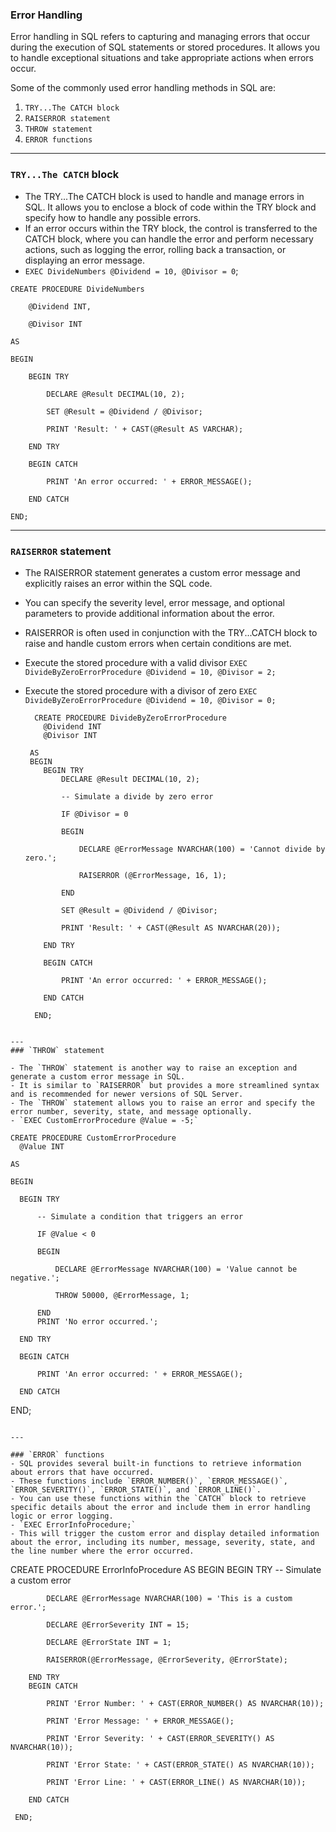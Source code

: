 ### Error Handling

Error handling in SQL refers to capturing and managing errors that occur during the execution of SQL statements or stored procedures.
It allows you to handle exceptional situations and take appropriate actions when errors occur. 

Some of the commonly used error handling methods in SQL are:
 1. `TRY...The CATCH block `
 2. `RAISERROR statement`
 3. `THROW statement `
 4.  `ERROR functions`

---
### `TRY...The CATCH` block
- The TRY...The CATCH block is used to handle and manage errors in SQL. It allows you to enclose a block of code within the TRY block and specify how to handle any possible errors.
- If an error occurs within the TRY block, the control is transferred to the CATCH block, where you can handle the error and perform necessary actions, such as logging the error, rolling back a transaction, or displaying an error message.
- `EXEC DivideNumbers @Dividend = 10, @Divisor = 0`;

```
CREATE PROCEDURE DivideNumbers

    @Dividend INT,

    @Divisor INT

AS

BEGIN

    BEGIN TRY

        DECLARE @Result DECIMAL(10, 2);

        SET @Result = @Dividend / @Divisor;

        PRINT 'Result: ' + CAST(@Result AS VARCHAR);

    END TRY

    BEGIN CATCH

        PRINT 'An error occurred: ' + ERROR_MESSAGE();

    END CATCH

END;
```
---

### `RAISERROR` statement
- The RAISERROR statement generates a custom error message and explicitly raises an error within the SQL code.
- You can specify the severity level, error message, and optional parameters to provide additional information about the error.
- RAISERROR is often used in conjunction with the TRY...CATCH block to raise and handle custom errors when certain conditions are met.
- Execute the stored procedure with a valid divisor `EXEC DivideByZeroErrorProcedure @Dividend = 10, @Divisor = 2;`
- Execute the stored procedure with a divisor of zero `EXEC DivideByZeroErrorProcedure @Dividend = 10, @Divisor = 0;`

  ```
    CREATE PROCEDURE DivideByZeroErrorProcedure
      @Dividend INT 
      @Divisor INT
  
   AS 
   BEGIN
      BEGIN TRY
          DECLARE @Result DECIMAL(10, 2);
  
          -- Simulate a divide by zero error
  
          IF @Divisor = 0
  
          BEGIN
  
              DECLARE @ErrorMessage NVARCHAR(100) = 'Cannot divide by zero.';
  
              RAISERROR (@ErrorMessage, 16, 1);
  
          END
        
          SET @Result = @Dividend / @Divisor;
  
          PRINT 'Result: ' + CAST(@Result AS NVARCHAR(20));
  
      END TRY
  
      BEGIN CATCH
  
          PRINT 'An error occurred: ' + ERROR_MESSAGE();
  
      END CATCH
  
    END;
 ```

---
### `THROW` statement

- The `THROW` statement is another way to raise an exception and generate a custom error message in SQL.
- It is similar to `RAISERROR` but provides a more streamlined syntax and is recommended for newer versions of SQL Server.
- The `THROW` statement allows you to raise an error and specify the error number, severity, state, and message optionally.
- `EXEC CustomErrorProcedure @Value = -5;`

```
    CREATE PROCEDURE CustomErrorProcedure
      @Value INT
  
    AS
  
    BEGIN
  
      BEGIN TRY
  
          -- Simulate a condition that triggers an error
  
          IF @Value < 0
  
          BEGIN
  
              DECLARE @ErrorMessage NVARCHAR(100) = 'Value cannot be negative.';
  
              THROW 50000, @ErrorMessage, 1;
  
          END
          PRINT 'No error occurred.';
  
      END TRY
  
      BEGIN CATCH
  
          PRINT 'An error occurred: ' + ERROR_MESSAGE();
  
      END CATCH
   END;
 ```

---

### `ERROR` functions
- SQL provides several built-in functions to retrieve information about errors that have occurred.
- These functions include `ERROR_NUMBER()`, `ERROR_MESSAGE()`, `ERROR_SEVERITY()`, `ERROR_STATE()`, and `ERROR_LINE()`.
- You can use these functions within the `CATCH` block to retrieve specific details about the error and include them in error handling logic or error logging.
- `EXEC ErrorInfoProcedure;`
- This will trigger the custom error and display detailed information about the error, including its number, message, severity, state, and the line number where the error occurred.

```
  CREATE PROCEDURE ErrorInfoProcedure
    AS
    BEGIN 
        BEGIN TRY
            -- Simulate a custom error
    
            DECLARE @ErrorMessage NVARCHAR(100) = 'This is a custom error.';
    
            DECLARE @ErrorSeverity INT = 15;
    
            DECLARE @ErrorState INT = 1;
    
            RAISERROR(@ErrorMessage, @ErrorSeverity, @ErrorState);
    
        END TRY
        BEGIN CATCH
    
            PRINT 'Error Number: ' + CAST(ERROR_NUMBER() AS NVARCHAR(10));
    
            PRINT 'Error Message: ' + ERROR_MESSAGE();
    
            PRINT 'Error Severity: ' + CAST(ERROR_SEVERITY() AS NVARCHAR(10));
    
            PRINT 'Error State: ' + CAST(ERROR_STATE() AS NVARCHAR(10));
    
            PRINT 'Error Line: ' + CAST(ERROR_LINE() AS NVARCHAR(10));
    
        END CATCH
    
     END;
 ```


